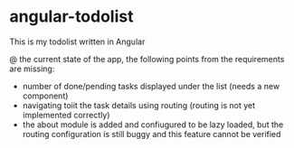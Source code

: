 # angular-todolist
This is my todolist written in Angular

@ the current state of the app, the following points from the requirements are missing:
- number of done/pending tasks displayed under the list (needs a new component)
- navigating toiit the task details using routing (routing is not yet implemented correctly)
- the about module is added and confiugured to be lazy loaded, but the routing configuration is still buggy and this feature cannot be verified 